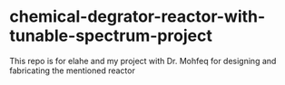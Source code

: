 # chemical-degrator-reactor-with-tunable-spectrum-project
This repo is for elahe and my project with Dr. Mohfeq for designing and fabricating the mentioned reactor 
